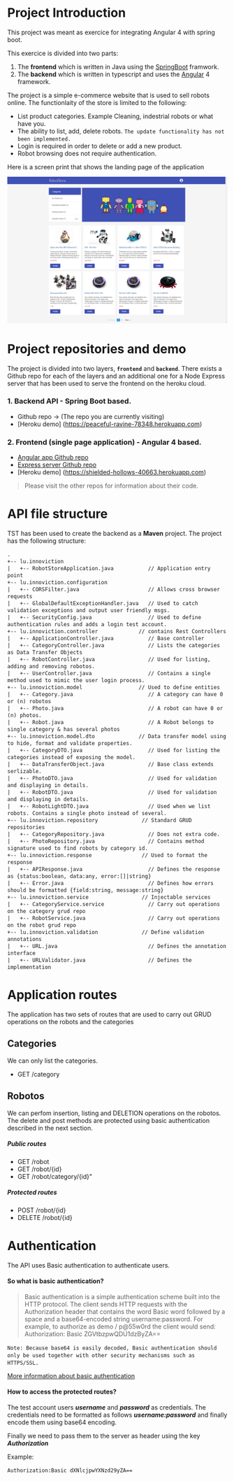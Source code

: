# Project Introduction
This project was meant as exercice for integrating Angular 4 with spring boot.

This exercice is divided into two parts: 
1. The **frontend** which is written in Java using the [SpringBoot](https://projects.spring.io/spring-boot/) framwork.
2. The **backend** which is written in typescript and uses the [Angular](https://angular.io) 4 framework. 

The project is a simple e-commerce website that is used to sell robots online. The functionlaity of the store is limited to the following:
- List product categories. Example Cleaning, indestrial robots or what have you.
- The ability to list, add, delete robots. `The update functionality has not been implemented.`
- Login is required in order to delete or add a new product.
- Robot browsing does not require authentication.

Here is a screen print that shows the landing page of the application

![](https://github.com/osenouci/robotStoreExpressServer/blob/master/screenshots/home.png)

# Project repositories and demo 
The project is divided into two layers, **`frontend`** and **`backend`**. There exists a Github repo for each of the layers and an additional one for a Node Express server that has been used to serve the frontend on the heroku cloud.

### 1. Backend API - Spring Boot based.
- Github repo -> (The repo you are currently visiting)
- [Heroku demo] (https://peaceful-ravine-78348.herokuapp.com)

### 2. Frontend (single page application) - Angular 4 based.
- [Angular app Github repo](https://github.com/osenouci/robotStoreAngularUI)
- [Express server Github repo](https://github.com/osenouci/robotStoreExpressServer)
- [Heroku demo] (https://shielded-hollows-40663.herokuapp.com)


> Please visit the other repos for information about their code. 

# API file structure
TST has been used to create the backend as a **Maven** project. The project has the following structure:

```
.
+-- lu.innoviction
|   +-- RobotStoreApplication.java           // Application entry point
+-- lu.innoviction.configuration
|   +-- CORSFilter.java                      // Allows cross browser requests
|   +-- GlobalDefaultExceptionHandler.java   // Used to catch validation exceptions and output user friendly msgs.
|   +-- SecurityConfig.java                  // Used to define authentication rules and adds a login test account.
+-- lu.innoviction.controller             // contains Rest Controllers          
|   +-- ApplicationController.java           // Base controller
|   +-- CategoryController.java              // Lists the categories as Data Transfer Objects
|   +-- RobotController.java                 // Used for listing, adding and removing robotos.
|   +-- UserController.java                  // Contains a single method used to mimic the user login process.
+-- lu.innoviction.model                  // Used to define entities
|   +-- Category.java                        // A category can have 0 or (n) robotos
|   +-- Photo.java                           // A robot can have 0 or (n) photos.
|   +-- Robot.java                           // A Robot belongs to single category & has several photos
+-- lu.innoviction.model.dto              // Data transfer model using to hide, format and validate properties.
|   +-- CategoryDTO.java                     // Used for listing the categories instead of exposing the model.
|   +-- DataTransferObject.java              // Base class extends serlizable.
|   +-- PhotoDTO.java                        // Used for validation and displaying in details.
|   +-- RobotDTO.java                        // Used for validation and displaying in details.
|   +-- RobotLightDTO.java                   // Used when we list robots. Contains a single photo instead of several.
+-- lu.innoviction.repository              // Standard GRUD repositories
|   +-- CategoryRepository.java              // Does not extra code.
|   +-- PhotoRepository.java                 // Contains method signature used to find robots by category id.
+-- lu.innoviction.response                // Used to format the response
|   +-- APIResponse.java                     // Defines the response as {status:boolean, data:any, error:[]|string}
|   +-- Error.java                           // Defines how errors should be formatted {field:string, message:string}
+-- lu.innoviction.service                 // Injectable services
|   +-- CategoryService.service              // Carry out operations on the category grud repo
|   +-- RobotService.java                    // Carry out operations on the robot grud repo
+-- lu.innoviction.validation              // Define validation annotations
|   +-- URL.java                             // Defines the annotation interface
|   +-- URLValidator.java                    // Defines the implementation
```

# Application routes
The application has two sets of routes that are used to carry out GRUD operations on the robots and the categories
## Categories
 We can only list the categories.
 - GET /category
## Robotos
We can perfom insertion, listing and DELETION operations on the robotos. The delete and post methods are protected using basic authentication described in the next section.
 ##### Public routes
 - GET /robot
 - GET /robot/{id}
 - GET /robot/category/{id}"
 ##### Protected routes
 - POST /robot/{id}
 - DELETE /robot/{id} 
# Authentication
The API uses Basic authentication to authenticate users.

#### So what is basic authentication?
> Basic authentication is a simple authentication scheme built into the HTTP protocol. The client sends HTTP requests with the Authorization header that contains the word Basic word followed by a space and a base64-encoded string username:password. For example, to authorize as demo / p@55w0rd the client would send:
Authorization: Basic ZGVtbzpwQDU1dzByZA==

`Note: Because base64 is easily decoded, Basic authentication should only be used together with other security mechanisms such as HTTPS/SSL.`

[More information about basic authentication](https://swagger.io/docs/specification/authentication/basic-authentication/)


#### How to access the protected routes?
The test account users ***username*** and ***password*** as credentials. The credentials need to be formatted as follows ***username:password*** and finally encode them using base64 encoding.

Finally we need to pass them to the server as header using the key ***Authorization***

Example:
```
Authorization:Basic dXNlcjpwYXNzd29yZA==
```

